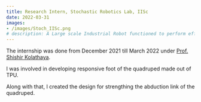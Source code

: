 ```yaml
---
title: Research Intern, Stochastic Robotics Lab, IISc
date: 2022-03-31
images:
- /images/Stoch_IISc.png
# description: A Large scale Industrial Robot functioned to perform efficient bin packing
---
```


The internship was done from December 2021 till March 2022 under [Prof. Shishir Kolathaya](https://www.shishirny.com/).

I was involved in developing responsive foot of the quadruped made out of TPU.

Along with that, I created the design for strengthing the abduction link of the quadruped.

